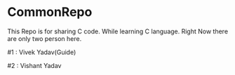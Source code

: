 # CommonRepo

This Repo is for sharing C code. While learning C language.
Right Now there are only two person here.

#1 : Vivek Yadav(Guide)

#2 : Vishant Yadav
